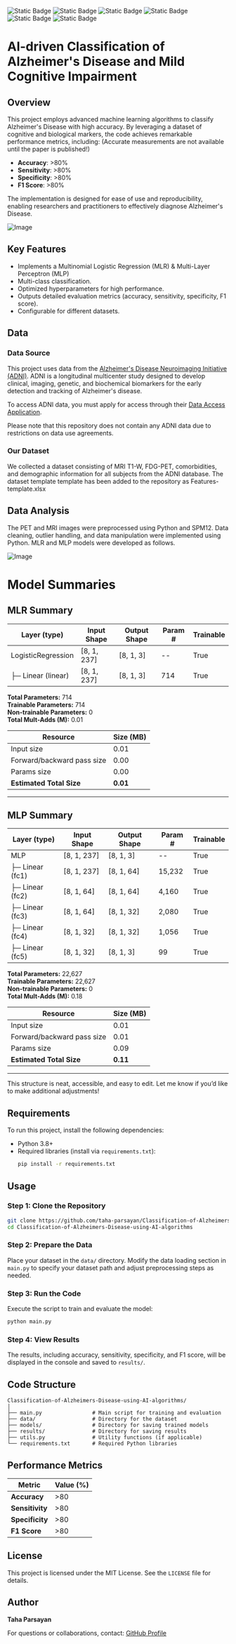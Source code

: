 ![Static Badge](https://img.shields.io/badge/Data%20Science-0078FF)
![Static Badge](https://img.shields.io/badge/Classification-FF0000)
![Static Badge](https://img.shields.io/badge/Neuroimaging-FF0000)
![Static Badge](https://img.shields.io/badge/AI-8A2BE2)
![Static Badge](https://img.shields.io/badge/Python-8A2BE2)
![Static Badge](https://img.shields.io/badge/PET%20/%20MRI-4CAF50)

# AI-driven Classification of Alzheimer's Disease and Mild Cognitive Impairment
## Overview

This project employs advanced machine learning algorithms to classify Alzheimer's Disease with high accuracy. By leveraging a dataset of cognitive and biological markers, the code achieves remarkable performance metrics, including:
(Accurate measurements are not available until the paper is published!)

- **Accuracy**: >80%
- **Sensitivity**: >80%
- **Specificity**: >80%
- **F1 Score**: >80%

The implementation is designed for ease of use and reproducibility, enabling researchers and practitioners to effectively diagnose Alzheimer's Disease.

![Image](https://github.com/user-attachments/assets/cf6cb9ad-0d65-4713-aacc-a9d37d9d88ba)

## Key Features

- Implements a Multinomial Logistic Regression (MLR) & Multi-Layer Perceptron (MLP)
- Multi-class classification.
- Optimized hyperparameters for high performance.
- Outputs detailed evaluation metrics (accuracy, sensitivity, specificity, F1 score).
- Configurable for different datasets.

## Data

### Data Source

This project uses data from the [Alzheimer's Disease Neuroimaging Initiative (ADNI)](https://adni.loni.usc.edu/). ADNI is a longitudinal multicenter study designed to develop clinical, imaging, genetic, and biochemical biomarkers for the early detection and tracking of Alzheimer's disease.

To access ADNI data, you must apply for access through their [Data Access Application](https://adni.loni.usc.edu/data-samples/access-data/).

Please note that this repository does not contain any ADNI data due to restrictions on data use agreements.

### Our Dataset

We collected a dataset consisting of MRI T1-W, FDG-PET, comorbidities, and demographic information for all subjects from the ADNI database.
The dataset template template has been added to the repository as Features-template.xlsx

## Data Analysis

The PET and MRI images were preprocessed using Python and SPM12.
Data cleaning, outlier handling, and data manipulation were implemented using Python.
MLR and MLP models were developed as follows.

![Image](https://github.com/user-attachments/assets/b22d43c2-aee0-4a3d-b3a4-0fe11246574d)

# Model Summaries

## MLR Summary

| Layer (type)                     | Input Shape     | Output Shape   | Param # | Trainable |
|----------------------------------|-----------------|----------------|---------|-----------|
| LogisticRegression               | [8, 1, 237]    | [8, 1, 3]      | --      | True      |
| ├─ Linear (linear)               | [8, 1, 237]    | [8, 1, 3]      | 714     | True      |

**Total Parameters:** 714  
**Trainable Parameters:** 714  
**Non-trainable Parameters:** 0  
**Total Mult-Adds (M):** 0.01  

| **Resource**                | **Size (MB)** |
|-----------------------------|---------------|
| Input size                  | 0.01          |
| Forward/backward pass size  | 0.00          |
| Params size                 | 0.00          |
| **Estimated Total Size**    | **0.01**      |

---

## MLP Summary

| Layer (type)                     | Input Shape     | Output Shape   | Param # | Trainable |
|----------------------------------|-----------------|----------------|---------|-----------|
| MLP                              | [8, 1, 237]    | [8, 1, 3]      | --      | True      |
| ├─ Linear (fc1)                  | [8, 1, 237]    | [8, 1, 64]     | 15,232  | True      |
| ├─ Linear (fc2)                  | [8, 1, 64]     | [8, 1, 64]     | 4,160   | True      |
| ├─ Linear (fc3)                  | [8, 1, 64]     | [8, 1, 32]     | 2,080   | True      |
| ├─ Linear (fc4)                  | [8, 1, 32]     | [8, 1, 32]     | 1,056   | True      |
| ├─ Linear (fc5)                  | [8, 1, 32]     | [8, 1, 3]      | 99      | True      |

**Total Parameters:** 22,627  
**Trainable Parameters:** 22,627  
**Non-trainable Parameters:** 0  
**Total Mult-Adds (M):** 0.18  

| **Resource**                | **Size (MB)** |
|-----------------------------|---------------|
| Input size                  | 0.01          |
| Forward/backward pass size  | 0.01          |
| Params size                 | 0.09          |
| **Estimated Total Size**    | **0.11**      |

---

This structure is neat, accessible, and easy to edit. Let me know if you’d like to make additional adjustments!


## Requirements

To run this project, install the following dependencies:

- Python 3.8+
- Required libraries (install via `requirements.txt`):
  ```bash
  pip install -r requirements.txt
  ```

## Usage

### Step 1: Clone the Repository

```bash
git clone https://github.com/taha-parsayan/Classification-of-Alzheimers-Disease-using-AI-algorithms.git
cd Classification-of-Alzheimers-Disease-using-AI-algorithms
```

### Step 2: Prepare the Data

Place your dataset in the `data/` directory. Modify the data loading section in `main.py` to specify your dataset path and adjust preprocessing steps as needed.

### Step 3: Run the Code

Execute the script to train and evaluate the model:

```bash
python main.py
```

### Step 4: View Results

The results, including accuracy, sensitivity, specificity, and F1 score, will be displayed in the console and saved to `results/`.

## Code Structure

```
Classification-of-Alzheimers-Disease-using-AI-algorithms/
│
├── main.py                # Main script for training and evaluation
├── data/                  # Directory for the dataset
├── models/                # Directory for saving trained models
├── results/               # Directory for saving results
├── utils.py               # Utility functions (if applicable)
└── requirements.txt       # Required Python libraries
```

## Performance Metrics

| Metric          | Value (%) |
|------------------|-----------|
| **Accuracy**     | >80       |
| **Sensitivity**  | >80       |
| **Specificity**  | >80       |
| **F1 Score**     | >80       |

## License

This project is licensed under the MIT License. See the `LICENSE` file for details.

## Author

**Taha Parsayan** 

For questions or collaborations, contact: [GitHub Profile](https://github.com/taha-parsayan)

